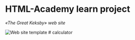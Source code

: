 # HTML-Academy learn project

*«The Great Keksby» web site*

![Web site template](https://htmlacademy.ru/assets/keksby1/preview.png)
#   c a l c u l a t o r  
 